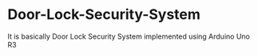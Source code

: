 # Door-Lock-Security-System
It is basically Door Lock Security System implemented using Arduino Uno R3
